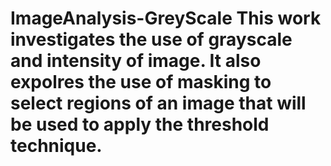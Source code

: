 # ImageAnalysis-GreyScale This work  investigates the use of grayscale and intensity of image. It also expolres the use of masking to select regions of an image that will be used to apply the threshold technique. 
